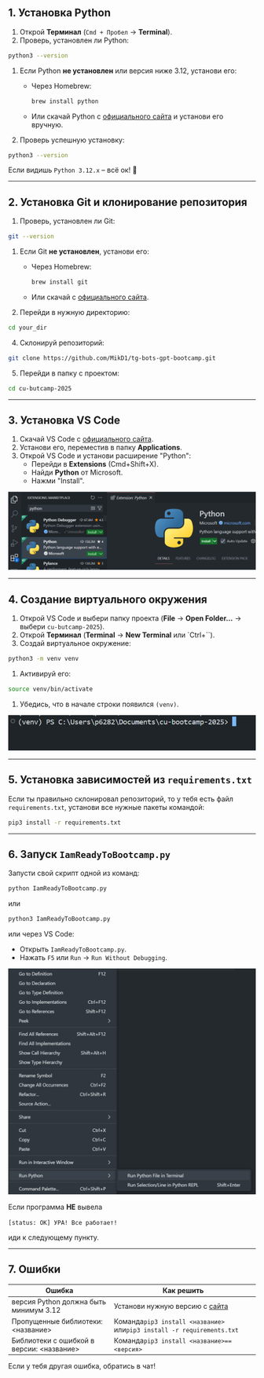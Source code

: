 
## 1. Установка Python

1. Открой **Терминал** (`Cmd + Пробел` → **Terminal**).
2. Проверь, установлен ли Python:

```sh
python3 --version
```

1. Если Python **не установлен** или версия ниже 3.12, установи его:
    
    - Через Homebrew:
        
        ```sh
        brew install python
        ```
        
    - Или скачай Python с [официального сайта](https://www.python.org/downloads/mac-osx/) и установи его вручную.
4. Проверь успешную установку:
    

```sh
python3 --version
```

Если видишь `Python 3.12.x` – всё ок! 🎉

---

## 2. Установка Git и клонирование репозитория

1. Проверь, установлен ли Git:

```sh
git --version
```

1. Если Git **не установлен**, установи его:
    
    - Через Homebrew:
        
        ```sh
        brew install git
        ```
        
    - Или скачай с [официального сайта](https://git-scm.com/downloads).
3. Перейди в нужную директорию:
    

```sh
cd your_dir
```

4. Склонируй репозиторий:

```sh
git clone https://github.com/MikD1/tg-bots-gpt-bootcamp.git
```

5. Перейди в папку с проектом:

```sh
cd cu-butcamp-2025
```

---

## 3. Установка VS Code

1. Скачай VS Code с [официального сайта](https://code.visualstudio.com/Download).
2. Установи его, переместив в папку **Applications**.
3. Открой VS Code и установи расширение "Python":
    - Перейди в **Extensions** (Cmd+Shift+X).
    - Найди **Python** от Microsoft.
    - Нажми "Install".


![extensions](static/extansions.png)



---

## 4. Создание виртуального окружения

1. Открой VS Code и выбери папку проекта (**File** → **Open Folder...** → выбери `cu-butcamp-2025`).
2. Открой **Терминал** (**Terminal** → **New Terminal** или `Ctrl+``).
3. Создай виртуальное окружение:

```sh
python3 -m venv venv
```

1. Активируй его:

```sh
source venv/bin/activate
```

1. Убедись, что в начале строки появился `(venv)`.


![venv_vscode](static/venv_vscode.png)


---

## 5. Установка зависимостей из `requirements.txt`

Если ты правильно склонировал репозиторий, то у тебя есть файл `requirements.txt`, установи все нужные пакеты командой:

```sh
pip3 install -r requirements.txt
```

---

## 6. Запуск `IamReadyToBootcamp.py`

Запусти свой скрипт одной из команд:

```sh
python IamReadyToBootcamp.py
```

или

```sh
python3 IamReadyToBootcamp.py
```

или через VS Code:

- Открыть `IamReadyToBootcamp.py`.
- Нажать `F5` или `Run` → `Run Without Debugging`.

![run_vscode](static/run_vscode.png)


Если программа **НЕ** вывела

`[status: OK] УРА! Все работает!`

иди к следующему пункту.

---

## 7. Ошибки

|Ошибка|Как решить|
|---|---|
|версия Python должна быть минимум 3.12|Установи нужную версию с [сайта](https://www.python.org/downloads/release/python-3120/)|
|Пропущенные библиотеки: <название>|Команда`pip3 install <название>` или`pip3 install -r requirements.txt`|
|Библиотеки с ошибкой в версии: <название>|Команда`pip3 install <название>==<версия>`|

Если у тебя другая ошибка, обратись в чат!
